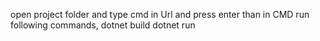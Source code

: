 open project folder and type cmd in Url and press enter than in CMD run following commands,
dotnet build
dotnet run

